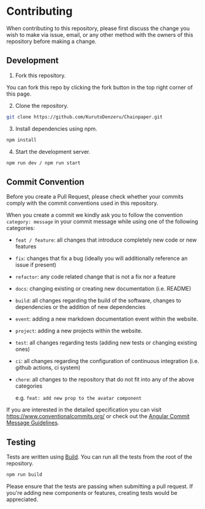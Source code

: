 # Contributing

When contributing to this repository, please first discuss the change you wish to make via issue, email, or any other method with the owners of this repository before making a change.

## Development

1. Fork this repository.

You can fork this repo by clicking the fork button in the top right corner of this page.

2. Clone the repository.

```bash
git clone https://github.com/KurutoDenzeru/Chainpaper.git
```

3. Install dependencies using npm.

```bash
npm install
```

4. Start the development server.

```bash
npm run dev / npm run start
```

## Commit Convention

Before you create a Pull Request, please check whether your commits comply with
the commit conventions used in this repository.

When you create a commit we kindly ask you to follow the convention
`category: message` in your commit message while using one of
the following categories:

- `feat / feature`: all changes that introduce completely new code or new
  features
- `fix`: changes that fix a bug (ideally you will additionally reference an
  issue if present)
- `refactor`: any code related change that is not a fix nor a feature
- `docs`: changing existing or creating new documentation (i.e. README)
- `build`: all changes regarding the build of the software, changes to
  dependencies or the addition of new dependencies
- `event`: adding a new markdown documentation event within the website.
- `project`: adding a new projects within the website.
- `test`: all changes regarding tests (adding new tests or changing existing
  ones)
- `ci`: all changes regarding the configuration of continuous integration (i.e.
  github actions, ci system)
- `chore`: all changes to the repository that do not fit into any of the above
  categories

  e.g. `feat: add new prop to the avatar component`

If you are interested in the detailed specification you can visit
<https://www.conventionalcommits.org/> or check out the
[Angular Commit Message Guidelines](https://github.com/angular/angular/blob/22b96b9/CONTRIBUTING.md#-commit-message-guidelines).

## Testing

Tests are written using [Build](https://docs.npmjs.com/cli/v6/commands/npm-build/). You can run all the tests from the root of the repository.

```bash
npm run build
```

Please ensure that the tests are passing when submitting a pull request. If you're adding new components or features, creating tests would be appreciated.
